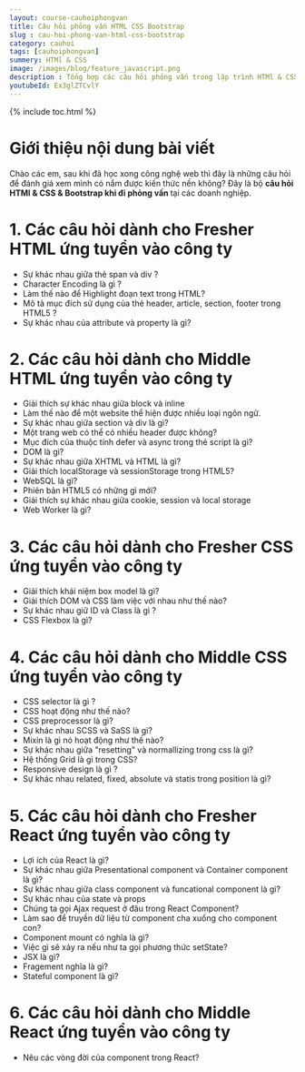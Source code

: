 ```yaml
---
layout: course-cauhoiphongvan
title: Câu hỏi phỏng vấn HTML CSS Bootstrap 
slug : cau-hoi-phong-van-html-css-bootstrap
category: cauhoi
tags: [cauhoiphongvan]
summery: HTMl & CSS
image: /images/blog/feature_javascript.png
description : Tổng hợp các câu hỏi phỏng vấn trong lập trình HTMl & CSS & Bootstrap
youtubeId: Ex3glZTCvlY
---
```


{% include toc.html %}

# **Giới thiệu nội dung bài viết**

Chào các em, sau khi đã học xong công nghệ web thì đây là những câu hỏi để đánh giá xem mình có nắm được kiến thức nền không? Đây là bộ <b>câu hỏi HTMl & CSS & Bootstrap khi đi phỏng vấn </b> tại các doanh nghiệp.

# **1. Các câu hỏi dành cho Fresher HTML ứng tuyển vào công ty**

- Sự khác nhau giữa thẻ span và div ?
- Character Encoding là gì ?
- Làm thế nào để Highlight đoạn text trong HTML?
- Mô tả mục đích sử dụng của thẻ header, article, section, footer trong HTML5 ?
- Sự khác nhau của attribute và property là gì?

# **2. Các câu hỏi dành cho Middle HTML ứng tuyển vào công ty**

- Giải thích sự khác nhau giữa block và inline
- Làm thế nào để một website thể hiện được nhiều loại ngôn ngữ.
- Sự khác nhau giữa section và div là gì?
- Một trang web có thể có nhiều header được không?
- Mục đích của thuộc tính defer và async trong thẻ script là gì?
- DOM là gì?
- Sự khác nhau giữa XHTML và HTML là gì?
- Giải thích localStorage và sessionStorage trong HTML5?
- WebSQL là gì?
- Phiên bản HTML5 có những gì mới?
- Giải thích sự khác nhau giữa cookie, session và local storage
- Web Worker là gì?

# **3. Các câu hỏi dành cho Fresher CSS ứng tuyển vào công ty**

- Giải thích khái niệm box model là gì?
- Giải thích DOM và CSS làm việc với nhau như thế nào?
- Sự khác nhau giữ ID và Class là gì ?
- CSS Flexbox  là gì?

# **4. Các câu hỏi dành cho Middle CSS ứng tuyển vào công ty**

- CSS selector là gì ?
- CSS hoạt động như thế nào?
- CSS preprocessor là gì?
- Sự khác nhau SCSS và SaSS là gì?
- Mixin là gì nó hoạt động như thế nào?
- Sự khác nhau giữa "resetting" và normallizing trong css là gì?
- Hệ thống Grid là gì trong CSS?
- Responsive design là gì ?
- Sự khác nhau related, fixed, absolute và statis trong position là gì?

# **5. Các câu hỏi dành cho Fresher React ứng tuyển vào công ty**

- Lợi ích của React là gì?
- Sự khác nhau giữa Presentational component và Container component là gì?
- Sự khác nhau giữa class component và funcational component là gì?
- Sự khác nhau của state và props
- Chúng ta gọi Ajax request ở đâu trong React Component?
- Làm sao để truyền dữ liệu từ component cha xuống cho component con?
- Component mount có nghĩa là gì?
- Việc gì sẽ xảy ra nếu như ta gọi phương thức setState?
- JSX là gì?
- Fragement nghĩa là gì?
- Stateful component là gì?

# **6. Các câu hỏi dành cho Middle React ứng tuyển vào công ty**

- Nêu các vòng đời của component trong React? 





